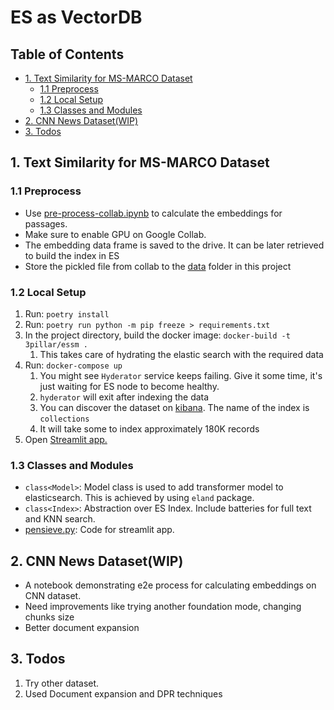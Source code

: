 # ES as VectorDB    <!-- omit in toc -->

## Table of Contents<!-- omit in toc -->

- [1. Text Similarity for MS-MARCO Dataset](#1-text-similarity-for-ms-marco-dataset)
  - [1.1 Preprocess](#11-preprocess)
  - [1.2 Local Setup](#12-local-setup)
  - [1.3 Classes and Modules](#13-classes-and-modules)
- [2. CNN News Dataset(WIP)](#2-cnn-news-datasetwip)
- [3. Todos](#3-todos)

## 1. Text Similarity for MS-MARCO Dataset

### 1.1 Preprocess

- Use [pre-process-collab.ipynb](notebooks/pre-process-collab.ipynb) to calculate the embeddings for passages.
- Make sure to enable GPU on Google Collab.
- The embedding data frame is saved to the drive. It can be later retrieved to build the index in ES
- Store the pickled file from collab to the [data](data/) folder in this project
### 1.2 Local Setup

1. Run: `poetry install`
2. Run: `poetry run python -m pip freeze > requirements.txt`
3. In the project directory, build the docker image: `docker-build -t 3pillar/essm .`
   1. This takes care of hydrating the elastic search with the required data
4. Run: `docker-compose up`
   1. You might see `Hyderator` service keeps failing. Give it some time, it's just waiting for ES node to become healthy.
   2. `hyderator` will exit after indexing the data
   3. You can discover the dataset on [kibana](http://0.0.0.0:5601). The name of the index is `collections`
   4. It will take some to index approximately 180K records
5. Open [Streamlit app.](http://0.0.0.0:8501)

### 1.3 Classes and Modules

- `class<Model>`: Model class is used to add transformer model to elasticsearch. This is achieved by using `eland` package.
- `class<Index>`: Abstraction over ES Index. Include batteries for full text and KNN search.
- [pensieve.py](./similarity_search/pensieve.py): Code for streamlit app.

## 2. CNN News Dataset(WIP)

- A notebook demonstrating e2e process for calculating embeddings on CNN dataset.
- Need improvements like trying another foundation mode, changing chunks size
- Better document expansion

## 3. Todos

1. Try other dataset.
2. Used Document expansion and DPR techniques